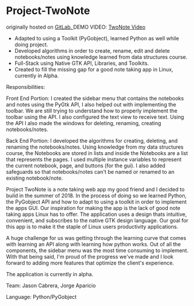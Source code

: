 # Project-TwoNote
originally hosted on <a href = "https://gitlab.com/jorge.aparicio/TwoNote"> GitLab. </a>
DEMO VIDEO: <a href="https://www.youtube.com/watch?v=GVmKS1qHUqY"> TwoNote Video </a>

- Adapted to using a Toolkit (PyGobject), learned Python as well while doing project. 
- Developed algorithms in order to create, rename, edit and delete notebooks/notes using knowledge learned from data structures course.  
- Full-Stack using Native GTK API, Libraries, and Toolkits.
- Created to fill the missing gap for a good note taking app in Linux, currently in Alpha. 

Responsibilities:

Front End Portion: I created the sidebar menu that contains the notebooks and notes using the PyGtk API, I also helped out with implementing the toolbar. We are still trying to understand how to properly implement the toolbar using the API. I also configured the text view to receive text. Using the API I also made the windows for deleting, renaming, creating notebooks/notes.

Back End Portion: I developed the algorithms for creating, deleting, and renaming the notebooks/notes. Using knowledge from my data structures course, the Notebooks are stored in lists and inside the Notebooks are a list that represents the pages. I used multiple instance variables to represent the current notebook, page, and buttons (for the gui). I also added safeguards so that notebooks/notes can't be named or renamed to an existing notebook/note.


Project TwoNote is a note taking web app my good friend and I decided to build in the summer of 2018. In the process of doing so we learned Python, the PyGobject API and how to adapt to using a toolkit in order to implement the apps GUI. Our inspiration for making the app is the lack of good note taking apps Linux has to offer. The application uses a design thats intuitive, convenient, and subscribes to the native GTK design language. Our goal for this app is to make it the staple of Linux users productivity applications.

A huge challenge for us was getting through the learning curve that comes with learning an API along with learning how python works. Out of all the components, the sidebar menu was the most time consuming to implement. With that being said, I'm proud of the progress we've made and I look forward to adding more features that optimize the client's experience.

The application is currently in alpha.



Team: Jason Cabrera, Jorge Aparicio

Language: Python/PyGobject
